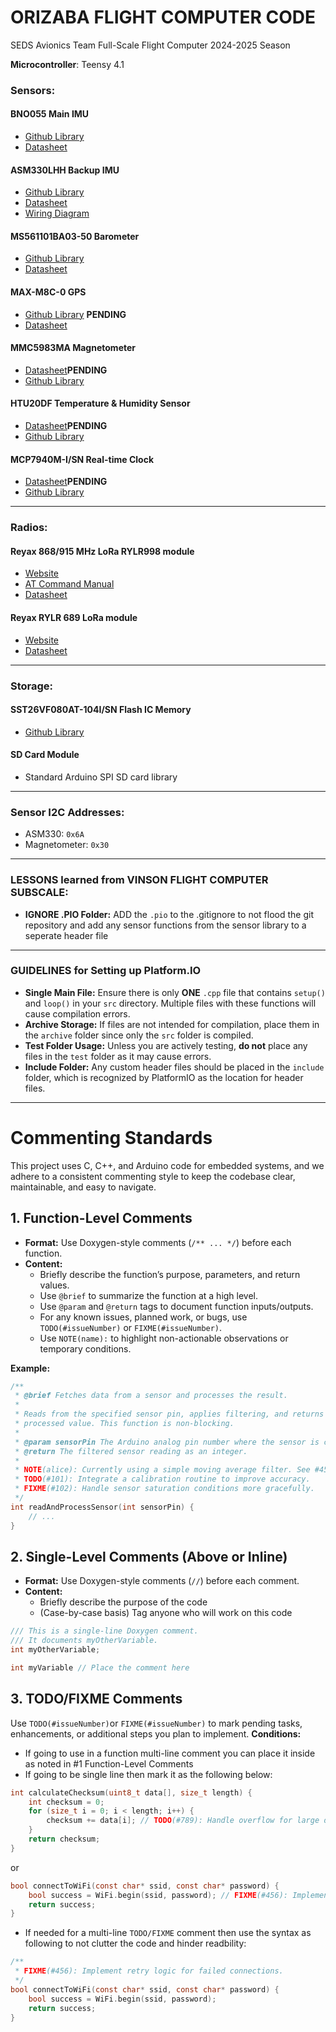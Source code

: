 # ORIZABA FLIGHT COMPUTER CODE

SEDS Avionics Team Full-Scale Flight Computer 2024-2025 Season

**Microcontroller**: Teensy 4.1

### Sensors:
#### BNO055 Main IMU
- [Github Library](https://github.com/adafruit/Adafruit_BNO055)
- [Datasheet](https://learn.adafruit.com/adafruit-bno055-absolute-orientation-sensor/downloads)
#### ASM330LHH Backup IMU
- [Github Library](https://github.com/stm32duino/ASM330LHH/tree/main)
- [Datasheet](https://www.st.com/resource/en/datasheet/asm330lhh.pdf)
- [Wiring Diagram](https://github.com/user-attachments/assets/08a4da38-90d2-46dd-91a4-b4015cfabe34)
#### MS561101BA03-50 Barometer
- [Github Library](https://github.com/RobTillaart/MS5611)
- [Datasheet](https://www.digikey.com/en/products/detail/te-connectivity-measurement-specialties/MS561101BA03-50/5277445)
#### MAX-M8C-0 GPS
- [Github Library](https://github.com/u-blox/ubxlib) **PENDING**
- [Datasheet](https://www.digikey.co.nz/en/products/detail/u-blox/MAX-M8C-0/6150635)
#### MMC5983MA Magnetometer
- [Datasheet]()**PENDING**
- [Github Library](https://github.com/sparkfun/SparkFun_MMC5983MA_Magnetometer_Arduino_Library)
#### HTU20DF Temperature & Humidity Sensor
- [Datasheet]()**PENDING**
- [Github Library](https://github.com/adafruit/Adafruit_HTU21DF_Library?tab=readme-ov-file)
#### MCP7940M-I/SN Real-time Clock
- [Datasheet]()**PENDING**
- [Github Library](https://github.com/Zanduino/MCP7940/tree/master)
---

### Radios:
#### Reyax 868/915 MHz LoRa RYLR998 module
- [Website](https://reyax.com//products/RYLR998)
- [AT Command Manual](https://reyax.com//upload/products_download/download_file/LoRa_AT_Command_RYLR998_RYLR498_EN.pdf)
- [Datasheet](https://reyax.com//upload/products_download/download_file/RYLR998_EN.pdf)
#### Reyax RYLR 689 LoRa module
- [Website](https://reyax.com//products/RYLR689)
- [Datasheet](https://reyax.com//upload/products_download/download_file/RYLR689.pdf)
---

### Storage: 
#### SST26VF080AT-104I/SN Flash IC Memory
- [Github Library](https://github.com/Marzogh/SPIMemory)
#### SD Card Module
- Standard Arduino SPI SD card library
---

### Sensor I2C Addresses:
- ASM330: `0x6A`
- Magnetometer: `0x30`
---

### LESSONS learned from VINSON FLIGHT COMPUTER SUBSCALE:

- **IGNORE .PIO Folder:** ADD the `.pio` to the .gitignore to not flood the git repository and add any sensor functions from the sensor library to a seperate header file

---

### GUIDELINES for Setting up Platform.IO

- **Single Main File:** Ensure there is only **ONE** `.cpp` file that contains `setup()` and `loop()` in your `src` directory. Multiple files with these functions will cause compilation errors.
- **Archive Storage:** If files are not intended for compilation, place them in the `archive` folder since only the `src` folder is compiled.
- **Test Folder Usage:** Unless you are actively testing, **do not** place any files in the `test` folder as it may cause errors.
- **Include Folder:** Any custom header files should be placed in the `include` folder, which is recognized by PlatformIO as the location for header files.
---

# Commenting Standards

This project uses C, C++, and Arduino code for embedded systems, and we adhere to a consistent commenting style to keep the codebase clear, maintainable, and easy to navigate.

## 1. Function-Level Comments

- **Format:** Use Doxygen-style comments (`/** ... */`) before each function.
- **Content:**
  - Briefly describe the function’s purpose, parameters, and return values.
  - Use `@brief` to summarize the function at a high level.
  - Use `@param` and `@return` tags to document function inputs/outputs.
  - For any known issues, planned work, or bugs, use `TODO(#issueNumber)` or `FIXME(#issueNumber)`.
  - Use `NOTE(name):` to highlight non-actionable observations or temporary conditions.

**Example:**

```c
/**
 * @brief Fetches data from a sensor and processes the result.
 *
 * Reads from the specified sensor pin, applies filtering, and returns the
 * processed value. This function is non-blocking.
 *
 * @param sensorPin The Arduino analog pin number where the sensor is connected.
 * @return The filtered sensor reading as an integer.
 *
 * NOTE(alice): Currently using a simple moving average filter. See #45 for a discussion on implementing a Kalman filter.
 * TODO(#101): Integrate a calibration routine to improve accuracy.
 * FIXME(#102): Handle sensor saturation conditions more gracefully.
 */
int readAndProcessSensor(int sensorPin) {
    // ...
}
```

## 2. Single-Level Comments (Above or Inline)

- **Format:** Use Doxygen-style comments (`//`) before each comment.
- **Content:**
  - Briefly describe the purpose of the code
  - (Case-by-case basis) Tag anyone who will work on this code

```c
/// This is a single-line Doxygen comment.
/// It documents myOtherVariable.
int myOtherVariable;
```

```c
int myVariable // Place the comment here
```

## 3. TODO/FIXME Comments

Use `TODO(#issueNumber)`or `FIXME(#issueNumber)` to mark pending tasks, enhancements, or additional steps you plan to implement.
**Conditions:**

- If going to use in a function multi-line comment you can place it inside as noted in #1 Function-Level Comments
- If going to be single line then mark it as the following below:

```c
int calculateChecksum(uint8_t data[], size_t length) {
    int checksum = 0;
    for (size_t i = 0; i < length; i++) {
        checksum += data[i]; // TODO(#789): Handle overflow for large data arrays.
    }
    return checksum;
}
```

or

```c
bool connectToWiFi(const char* ssid, const char* password) {
    bool success = WiFi.begin(ssid, password); // FIXME(#456): Implement retry logic for failed connections.
    return success;
}
```

- If needed for a multi-line `TODO/FIXME` comment then use the syntax as following to not clutter the code and hinder readbility:

```c
/**
 * FIXME(#456): Implement retry logic for failed connections.
 */
bool connectToWiFi(const char* ssid, const char* password) {
    bool success = WiFi.begin(ssid, password);
    return success;
}

```
